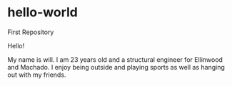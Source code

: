 # hello-world
First Repository

Hello!

My name is will. I am 23 years old and a structural engineer for Ellinwood and Machado. I enjoy being outside and playing sports as well as hanging out with my friends. 
